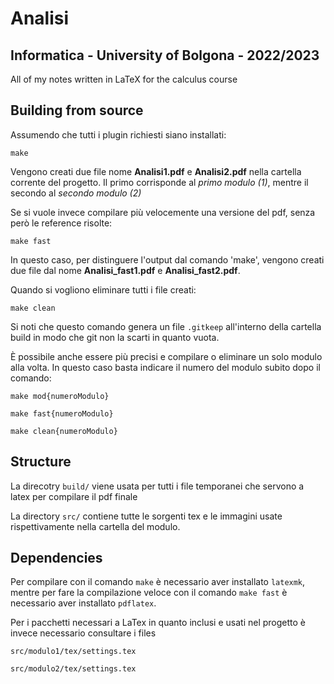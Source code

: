 
# Analisi

## Informatica - University of Bolgona - 2022/2023 
All of my notes written in LaTeX for the calculus course

## Building from source
Assumendo che tutti i plugin richiesti siano installati:
```
make
```
Vengono creati due file nome **Analisi1.pdf** e **Analisi2.pdf** nella cartella corrente del progetto. Il primo corrisponde al *primo modulo (1)*, mentre il secondo al *secondo modulo (2)*

Se si vuole invece compilare più velocemente una versione del pdf, senza però le reference risolte:
```
make fast
```
In questo caso, per distinguere l'output dal comando 'make', vengono creati due file dal nome **Analisi_fast1.pdf** e **Analisi_fast2.pdf**.

Quando si vogliono eliminare tutti i file creati: 
```
make clean
```
Si noti che questo comando genera un file `.gitkeep` all'interno della cartella build in modo che git non la scarti in quanto vuota.

È possibile anche essere più precisi e compilare o eliminare un solo modulo alla volta. In questo caso basta indicare il numero del modulo subito dopo il comando:

```
make mod{numeroModulo}

make fast{numeroModulo}

make clean{numeroModulo}
```

## Structure
La direcotry `build/` viene usata per tutti i file temporanei che servono a latex per compilare il pdf finale

La directory `src/` contiene tutte le sorgenti tex e le immagini usate rispettivamente nella cartella del modulo.

## Dependencies
Per compilare con il comando `make` è necessario aver installato `latexmk`, mentre per fare la compilazione veloce con il comando `make fast` è necessario aver installato `pdflatex`.

Per i pacchetti necessari a LaTex in quanto inclusi e usati nel progetto è invece necessario consultare i files
```
src/modulo1/tex/settings.tex

src/modulo2/tex/settings.tex
```
